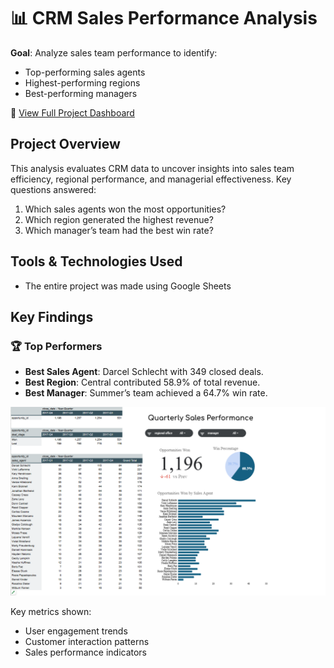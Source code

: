 # 📊 CRM Sales Performance Analysis  

**Goal**: Analyze sales team performance to identify:  
- Top-performing sales agents  
- Highest-performing regions  
- Best-performing managers  

🔗 [View Full Project Dashboard](https://docs.google.com/spreadsheets/d/1yMKtBKHDGPXPWN8O054F_j6EP1bdAdekxLMEu-6bILA/edit?gid=1767285048#gid=1767285048)   


## **Project Overview**  
This analysis evaluates CRM data to uncover insights into sales team efficiency, regional performance, and managerial effectiveness. Key questions answered:  
1. Which sales agents won the most opportunities?  
2. Which region generated the highest revenue?  
3. Which manager’s team had the best win rate?  



## **Tools & Technologies Used**  
- The entire project was made using Google Sheets



## **Key Findings**  
### 🏆 **Top Performers**  
- **Best Sales Agent**: Darcel Schlecht with 349 closed deals. 
- **Best Region**: Central contributed 58.9% of total revenue.  
- **Best Manager**: Summer’s team achieved a 64.7% win rate.

![CRM Dashboard](https://github.com/edwardopare/CRM-Analysis/blob/main/crm%20analysis.png)

Key metrics shown:
- User engagement trends
- Customer interaction patterns
- Sales performance indicators










